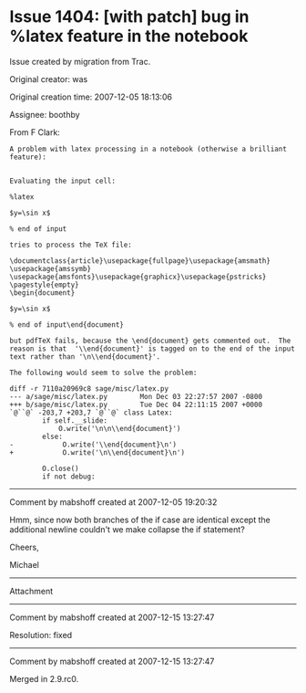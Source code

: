 # Issue 1404: [with patch] bug in %latex feature in the notebook

Issue created by migration from Trac.

Original creator: was

Original creation time: 2007-12-05 18:13:06

Assignee: boothby

From F Clark:


```
A problem with latex processing in a notebook (otherwise a brilliant
feature):


Evaluating the input cell:

%latex

$y=\sin x$

% end of input

tries to process the TeX file:

\documentclass{article}\usepackage{fullpage}\usepackage{amsmath}
\usepackage{amssymb}
\usepackage{amsfonts}\usepackage{graphicx}\usepackage{pstricks}
\pagestyle{empty}
\begin{document}

$y=\sin x$

% end of input\end{document}

but pdfTeX fails, because the \end{document} gets commented out.  The
reason is that  '\\end{document}' is tagged on to the end of the input
text rather than '\n\\end{document}'.

The following would seem to solve the problem:

diff -r 7110a20969c8 sage/misc/latex.py
--- a/sage/misc/latex.py        Mon Dec 03 22:27:57 2007 -0800
+++ b/sage/misc/latex.py        Tue Dec 04 22:11:15 2007 +0000
`@``@` -203,7 +203,7 `@``@` class Latex:
        if self.__slide:
            O.write('\n\n\\end{document}')
        else:
-            O.write('\\end{document}\n')
+            O.write('\n\\end{document}\n')

        O.close()
        if not debug:
```



---

Comment by mabshoff created at 2007-12-05 19:20:32

Hmm, since now both branches of the if case are identical except the additional newline couldn't we make collapse the if statement?

Cheers,

Michael


---

Attachment


---

Comment by mabshoff created at 2007-12-15 13:27:47

Resolution: fixed


---

Comment by mabshoff created at 2007-12-15 13:27:47

Merged in 2.9.rc0.
